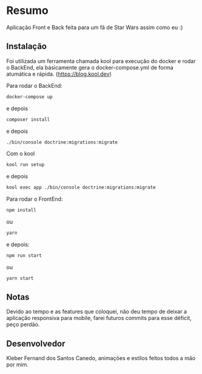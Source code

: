 # Resumo

Aplicação Front e Back feita para um fã de Star Wars assim como eu :)

## Instalação

Foi utilizada um ferramenta chamada kool para execução do docker e rodar o BackEnd, ela básicamente gera o docker-compose.yml de forma atumática e rápida. (https://blog.kool.dev)

Para rodar o BackEnd:

```bash
docker-compose up
```
e depois
```bash
composer install
```
e depois
```bash
./bin/console doctrine:migrations:migrate
```
Com o kool
```bash
kool run setup
```
e depois
```bash
kool exec app ./bin/console doctrine:migrations:migrate
```

Para rodar o FrontEnd:
```bash
npm install
```
ou
```bash
yarn
```
e depois:
```bash
npm run start
```
ou
```bash
yarn start
```

## Notas

Devido ao tempo e as features que coloquei, não deu tempo de deixar a aplicação responsiva para mobile, farei futuros commits para esse déficit, peço perdão.

## Desenvolvedor
Kleber Fernand dos Santos Canedo, animações e estilos feitos todos a mão por mim.
